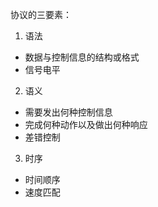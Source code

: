 协议的三要素：
1) 语法
* 数据与控制信息的结构或格式
* 信号电平

2) 语义
* 需要发出何种控制信息
* 完成何种动作以及做出何种响应
* 差错控制

3) 时序
* 时间顺序
* 速度匹配








